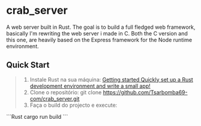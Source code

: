 # crab_server

A web server built in Rust. The goal is to build a full fledged web framework, basically I'm rewriting the web server i made in C. Both the C version and this one, are
heavily based on the Express framework for the Node runtime environment.

## Quick Start
>
> 1. Instale Rust na sua máquina: [Getting started Quickly set up a Rust development environment and write a small app!](https://www.rust-lang.org/learn/get-started)
> 2. Clone o repositório: git clone <https://github.com/Tsarbomba69-com/crab_server.git>
> 3. <summary>Faça o build do projecto e execute:</summary>
>
<p>
```Rust
   cargo run build
```
</p>
